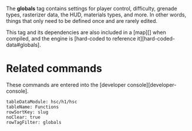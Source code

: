 The **globals** tag contains settings for player control, difficulty, grenade types, rasterizer data, the HUD, materials types, and more. In other words, things that only need to be defined once and are rarely edited.

This tag and its dependencies are also included in a [map][] when compiled, and the engine is [hard-coded to reference it][hard-coded-data#globals].

# Related commands
These commands are entered into the [developer console][developer-console].

```.table
tableDataModule: hsc/h1/hsc
tableName: Functions
rowSortKey: slug
noClear: true
rowTagFilter: globals
```
